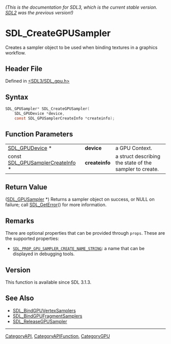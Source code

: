 ###### (This is the documentation for SDL3, which is the current stable version. [SDL2](https://wiki.libsdl.org/SDL2/) was the previous version!)
# SDL_CreateGPUSampler

Creates a sampler object to be used when binding textures in a graphics workflow.

## Header File

Defined in [<SDL3/SDL_gpu.h>](https://github.com/libsdl-org/SDL/blob/main/include/SDL3/SDL_gpu.h)

## Syntax

```c
SDL_GPUSampler* SDL_CreateGPUSampler(
    SDL_GPUDevice *device,
    const SDL_GPUSamplerCreateInfo *createinfo);
```

## Function Parameters

|                                                              |                |                                                         |
| ------------------------------------------------------------ | -------------- | ------------------------------------------------------- |
| [SDL_GPUDevice](SDL_GPUDevice) *                             | **device**     | a GPU Context.                                          |
| const [SDL_GPUSamplerCreateInfo](SDL_GPUSamplerCreateInfo) * | **createinfo** | a struct describing the state of the sampler to create. |

## Return Value

([SDL_GPUSampler](SDL_GPUSampler) *) Returns a sampler object on success,
or NULL on failure; call [SDL_GetError](SDL_GetError)() for more
information.

## Remarks

There are optional properties that can be provided through `props`. These
are the supported properties:

- [`SDL_PROP_GPU_SAMPLER_CREATE_NAME_STRING`](SDL_PROP_GPU_SAMPLER_CREATE_NAME_STRING):
  a name that can be displayed in debugging tools.

## Version

This function is available since SDL 3.1.3.

## See Also

- [SDL_BindGPUVertexSamplers](SDL_BindGPUVertexSamplers)
- [SDL_BindGPUFragmentSamplers](SDL_BindGPUFragmentSamplers)
- [SDL_ReleaseGPUSampler](SDL_ReleaseGPUSampler)

----
[CategoryAPI](CategoryAPI), [CategoryAPIFunction](CategoryAPIFunction), [CategoryGPU](CategoryGPU)

